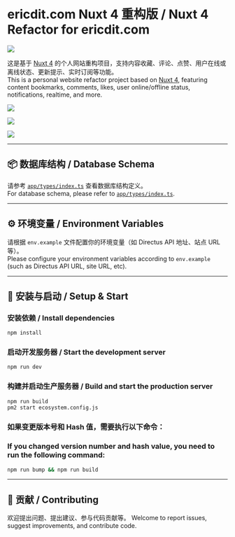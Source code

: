 # ericdit.com Nuxt 4 重构版 / Nuxt 4 Refactor for ericdit.com

[![](screenshot/1.png)](screenshot/1.png)

这是基于 [Nuxt 4](https://nuxt.com/) 的个人网站重构项目，支持内容收藏、评论、点赞、用户在线或离线状态、更新提示、实时订阅等功能。  
This is a personal website refactor project based on [Nuxt 4](https://nuxt.com/), featuring content bookmarks, comments, likes, user online/offline status, notifications, realtime, and more.

[![](screenshot/2.png)](screenshot/2.png)

[![](screenshot/3.png)](screenshot/3.png)

[![](screenshot/4.png)](screenshot/4.png)

---

## 📦 数据库结构 / Database Schema

请参考 [`app/types/index.ts`](app/types/index.ts) 查看数据库结构定义。  
For database schema, please refer to [`app/types/index.ts`](app/types/index.ts).

---

## ⚙️ 环境变量 / Environment Variables

请根据 `env.example` 文件配置你的环境变量（如 Directus API 地址、站点 URL 等）。  
Please configure your environment variables according to `env.example` (such as Directus API URL, site URL, etc).

---

## 🚀 安装与启动 / Setup & Start

### 安装依赖 / Install dependencies

```bash
npm install
```

### 启动开发服务器 / Start the development server

```bash
npm run dev
```

### 构建并启动生产服务器 / Build and start the production server

```bash
npm run build
pm2 start ecosystem.config.js
```

### 如果变更版本号和 Hash 值，需要执行以下命令：
### If you changed version number and hash value, you need to run the following command:
```bash
npm run bump && npm run build
```

---

## 📝 贡献 / Contributing

欢迎提出问题、提出建议、参与代码贡献等。
Welcome to report issues, suggest improvements, and contribute code.

